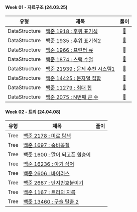 #### Week 01 - 자료구조 (24.03.25)

| 유형          | 제목                                                                    |                                                   풀이                                                    |
| ------------- | ----------------------------------------------------------------------- | :-------------------------------------------------------------------------------------------------------: |
| DataStructure | [백준 1918 : 후위 표기식](https://www.acmicpc.net/problem/1918)         | [🚀](https://github.com/APS-Alogrithm-Problem-Solving/APS/blob/main/keemsebin/DataStructure/BOJ_1918.js)  |
| DataStructure | [백준 1935 : 후위 표기식2](https://www.acmicpc.net/problem/1935)        | [🚀](https://github.com/APS-Alogrithm-Problem-Solving/APS/blob/main/keemsebin/DataStructure/BOJ_1935.js)  |
| DataStructure | [백준 1966 : 프린터 큐](https://www.acmicpc.net/problem/1966)           | [🚀](https://github.com/APS-Alogrithm-Problem-Solving/APS/blob/main/keemsebin/DataStructure/BOJ_1966.js)  |
| DataStructure | [백준 1874 : 스택 수열](https://www.acmicpc.net/problem/1874)           | [🚀](https://github.com/APS-Alogrithm-Problem-Solving/APS/blob/main/keemsebin/DataStructure/BOJ_1874.js)  |
| DataStructure | [백준 21939 : 문제 추천 시스템1](https://www.acmicpc.net/problem/21939) | [🚀](https://github.com/APS-Alogrithm-Problem-Solving/APS/blob/main/keemsebin/DataStructure/BOJ_21939.js) |
| DataStructure | [백준 14425 : 문자열 집합](https://www.acmicpc.net/problem/14425)       | [🚀](https://github.com/APS-Alogrithm-Problem-Solving/APS/blob/main/keemsebin/DataStructure/BOJ_14425.js) |
| DataStructure | [백준 11279 : 최대 힙](https://www.acmicpc.net/problem/11279)           | [🚀](https://github.com/APS-Alogrithm-Problem-Solving/APS/blob/main/keemsebin/DataStructure/BOJ_11279.js) |
| DataStructure | [백준 2075 : N번째 큰 수](https://www.acmicpc.net/problem/2075)         |   [🚀](https://github.com/APS-Alogrithm-Problem-Solving/APS/blob/main/keemsebin/DataStructure/BOJ_.js)    |

#### Week 02 - 트리 (24.04.08)

| 유형 | 제목                                                                   | 풀이 |
| ---- | ---------------------------------------------------------------------- | :--: |
| Tree | [백준 2178 : 미로 탐색](https://www.acmicpc.net/problem/2178)          |
| Tree | [백준 1697 : 숨바꼭질](https://www.acmicpc.net/problem/1697)           |
| Tree | [백준 1600 : 말이 되고픈 원숭이](https://www.acmicpc.net/problem/1600) |
| Tree | [백준 16236 : 아기 상어](https://www.acmicpc.net/problem/16236)        |
| Tree | [백준 2606 : 바이러스](https://www.acmicpc.net/problem/2606)           |
| Tree | [백준 2667 : 단지번호붙이기](https://www.acmicpc.net/problem/2667)     |
| Tree | [백준 1167 : 트리의 지름](https://www.acmicpc.net/problem/1167)        |
| Tree | [백준 13460 : 구슬 탈출 2](https://www.acmicpc.net/problem/13460)      |
